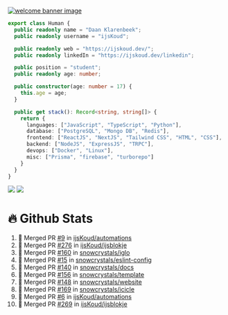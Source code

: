 <a href="https://ijskoud.dev/"><img src="https://cdn.ijskoud.dev/files/mQUav6p0z3By.jpg" alt="welcome banner image" /></a>

```ts
export class Human {
  public readonly name = "Daan Klarenbeek";
  public readonly username = "ijsKoud";

  public readonly web = "https://ijskoud.dev/";
  public readonly linkedIn = "https://ijskoud.dev/linkedin";

  public position = "student";
  public readonly age: number;

  public constructor(age: number = 17) {
    this.age = age;
  }

  public get stack(): Record<string, string[]> {
    return {
      languages: ["JavaScript", "TypeScript", "Python"],
      database: ["PostgreSQL", "Mongo DB", "Redis"],
      frontend: ["ReactJS", "NextJS", "Tailwind CSS", "HTML", "CSS"],
      backend: ["NodeJS", "ExpressJS", "TRPC"],
      devops: ["Docker", "Linux"],
      misc: ["Prisma", "firebase", "turborepo"]
    }
  }
}
```

<div>
  <img src="https://github-readme-stats.vercel.app/api/top-langs?username=ijsKoud&cache_seconds=1800&layout=compact&hide_border=true&hide_rank=true&show_icons=true&theme=dark&title_color=ffffff&hide_border=true&locale=en" />
  <img src="https://github-readme-stats.vercel.app/api?username=ijsKoud&cache_seconds=1800&hide_border=true&hide_rank=true&show_icons=true&theme=dark&title_color=ffffff&hide_border=true&locale=en">
</div>


# 🔥 Github Stats


<!--START_SECTION:activity-->
1. 🎉 Merged PR [#9](https://github.com/ijsKoud/automations/pull/9) in [ijsKoud/automations](https://github.com/ijsKoud/automations)
2. 🎉 Merged PR [#276](https://github.com/ijsKoud/ijsblokje/pull/276) in [ijsKoud/ijsblokje](https://github.com/ijsKoud/ijsblokje)
3. 🎉 Merged PR [#160](https://github.com/snowcrystals/iglo/pull/160) in [snowcrystals/iglo](https://github.com/snowcrystals/iglo)
4. 🎉 Merged PR [#15](https://github.com/snowcrystals/eslint-config/pull/15) in [snowcrystals/eslint-config](https://github.com/snowcrystals/eslint-config)
5. 🎉 Merged PR [#140](https://github.com/snowcrystals/docs/pull/140) in [snowcrystals/docs](https://github.com/snowcrystals/docs)
6. 🎉 Merged PR [#156](https://github.com/snowcrystals/template/pull/156) in [snowcrystals/template](https://github.com/snowcrystals/template)
7. 🎉 Merged PR [#148](https://github.com/snowcrystals/website/pull/148) in [snowcrystals/website](https://github.com/snowcrystals/website)
8. 🎉 Merged PR [#169](https://github.com/snowcrystals/icicle/pull/169) in [snowcrystals/icicle](https://github.com/snowcrystals/icicle)
9. 🎉 Merged PR [#6](https://github.com/ijsKoud/automations/pull/6) in [ijsKoud/automations](https://github.com/ijsKoud/automations)
10. 🎉 Merged PR [#269](https://github.com/ijsKoud/ijsblokje/pull/269) in [ijsKoud/ijsblokje](https://github.com/ijsKoud/ijsblokje)
<!--END_SECTION:activity-->

<h1 align="center" style="display:none;"></h1>
